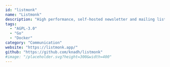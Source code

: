 ```yaml
---
id: "listmonk"
name: "Listmonk"
description: "High performance, self-hosted newsletter and mailing list manager with a modern dashboard."
tags:
  - "AGPL-3.0"
  - "Go"
  - "Docker"
category: "Communication"
website: "https://listmonk.app/"
github: "https://github.com/knadh/listmonk"
#image: "/placeholder.svg?height=300&width=400"
---
```


